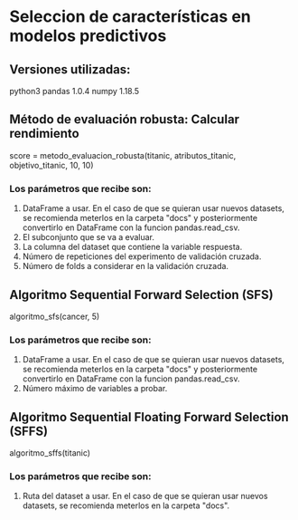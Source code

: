 # Seleccion de características en modelos predictivos

## Versiones utilizadas:

python3
pandas 1.0.4
numpy 1.18.5

## Método de evaluación robusta: Calcular rendimiento

score = metodo_evaluacion_robusta(titanic, atributos_titanic, objetivo_titanic, 10, 10)

### Los parámetros que recibe son:

1. DataFrame a usar. En el caso de que se quieran usar nuevos datasets, se recomienda meterlos en la carpeta "docs" y posteriormente convertirlo en DataFrame con la funcion pandas.read_csv.
2. El subconjunto que se va a evaluar.
3. La columna del dataset que contiene la variable respuesta.
4. Número de repeticiones del experimento de validación cruzada.
5. Número de folds a considerar en la validación cruzada.

## Algoritmo Sequential Forward Selection (SFS)

algoritmo_sfs(cancer, 5)

### Los parámetros que recibe son:

1. DataFrame a usar. En el caso de que se quieran usar nuevos datasets, se recomienda meterlos en la carpeta "docs" y posteriormente convertirlo en DataFrame con la funcion pandas.read_csv.
2. Número máximo de variables a probar.

## Algoritmo Sequential Floating Forward Selection (SFFS)

algoritmo_sffs(titanic)

### Los parámetros que recibe son:

1. Ruta del dataset a usar. En el caso de que se quieran usar nuevos datasets, se recomienda meterlos en la carpeta "docs".
